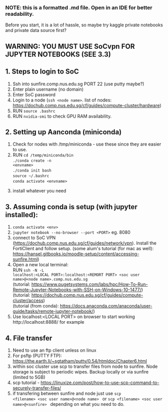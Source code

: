 ### NOTE: this is a formatted .md file. Open in an IDE for better readability.
Before you start, it is a lot of hassle, so maybe try kaggle private notebooks and private data source first?

## <B>WARNING: YOU MUST USE SoCvpn FOR JUPYTER NOTEBOOKS (SEE 3.3)</B>
## 1. Steps to login to SoC
1.	Ssh into sunfire.comp.nus.edu.sg PORT 22 (use putty maybe?)
2.	Enter plain username (no domain)
3.	Enter SoC password
4.	Login to a node (`ssh <node name>`. list of nodes: https://dochub.comp.nus.edu.sg/cf/guides/compute-cluster/hardware)
5.	RUN <code>source .bashrc</code>
6.  RUN <code>nvidia-smi</code> to check GPU RAM availability.

## 2. Setting up Aanconda (miniconda)
1.  Check for nodes with /tmp/miniconda - use these since they are easier to use.
2.  RUN 
        <code>cd /temp/miniconda/bin <br></code> 
        <code>./conda create -n <envname\> <br></code>
        <code>./conda init bash <br></code>
        <code>source ~/.bashrc <br></code>
        <code>conda activate <envname\> <br></code>
3. install whatever you need


## 3. Assuming conda is setup (with jupyter installed):
1.	<code>conda activate <env\></code>
2.	<code>jupyter notebook --no-browser --port <PORT\></code> eg. 8080
3.  connect to SoC VPN (https://dochub.comp.nus.edu.sg/cf/guides/network/vpn). Install the FortiClient and follow setup. (some alum's tutorial (for mac as well): https://hansel.gitbooks.io/moodle-setup/content/accessing-sunfire.html)
4.  Open a new local terminal: <br>RUN <code>ssh -N -L localhost:<LOCAL PORT\>:localhost:<REMORT PORT\> <soc user name\>@<node name\>.comp.nus.edu.sg</code> 
<br>(tutorial: https://www.pugetsystems.com/labs/hpc/How-To-Run-Remote-Jupyter-Notebooks-with-SSH-on-Windows-10-1477/)
<br>(tutorial: https://dochub.comp.nus.edu.sg/cf/guides/compute-cluster/access)
<br>(tutorial (from conda): https://docs.anaconda.com/anaconda/user-guide/tasks/remote-jupyter-notebook/)
5. Use localhost:<LOCAL PORT\> on browser to start working http://localhost:8888/ for example

## 4. File transfer
1.  Need to use an ftp client unless on linux
2.  For psftp (PUTTY FTP): https://the.earth.li/~sgtatham/putty/0.54/htmldoc/Chapter6.html
3.  within soc cluster use scp to transfer files from node to sunfire. Node storage is subject to periodic wipes. Backup locally or via sunfire (limited to 5GB)
4.  scp tutorial - https://linuxize.com/post/how-to-use-scp-command-to-securely-transfer-files/
5.  if transfering between sunfire and node just use <code>scp <filename\> <soc user name\>@<node name\> </code> or <code>scp <filename\> <soc user name\>@<sunfire\> </code> depending on what you need to do.


